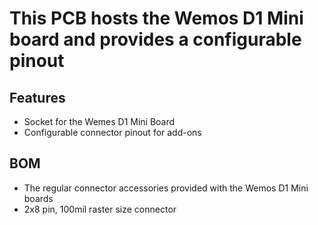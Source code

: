 # This PCB hosts the Wemos D1 Mini board and provides a configurable pinout
## Features
- Socket for the Wemes D1 Mini Board
- Configurable connector pinout for add-ons 

## BOM
 - The regular connector accessories provided with the Wemos D1 Mini boards
 - 2x8 pin, 100mil raster size connector 
